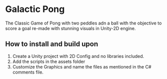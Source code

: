 # Galactic Pong
The Classic Game of Pong with two peddles adn a ball with the objective to score a goal re-made with stunning visuals in Unity-2D engine.

## How to install and build upon
1) Create a Unity project with 2D Config and no libraries included.
1) Add the scripts in the assets folder
1) Customize the Graphics and name the files as mentioned in the C# comments file.
